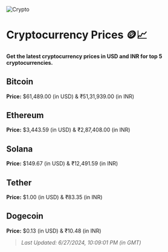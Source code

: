 
![Crypto](https://www.techguide.com.au/wp-content/uploads/2020/11/crypto3.jpeg)

# Cryptocurrency Prices 🪙📈

#### Get the latest cryptocurrency prices in USD and INR for top 5 cryptocurrencies.

## Bitcoin

**Price:** $61,489.00 (in USD) & ₹51,31,939.00 (in INR)

## Ethereum

**Price:** $3,443.59 (in USD) & ₹2,87,408.00 (in INR)

## Solana

**Price:** $149.67 (in USD) & ₹12,491.59 (in INR)

## Tether

**Price:** $1.00 (in USD) & ₹83.35 (in INR)

## Dogecoin

**Price:** $0.13 (in USD) & ₹10.48 (in INR)

> _Last Updated: 6/27/2024, 10:09:01 PM (in GMT)_
